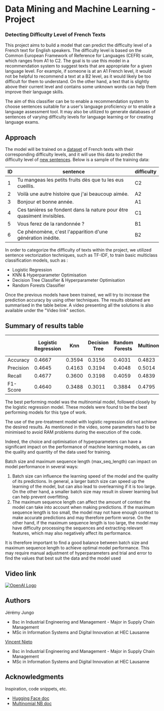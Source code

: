 # Data Mining and Machine Learning - Project
### Detecting Difficulty Level of French Texts
This project aims to build a model that can predict the difficulty level of a French text for English speakers. The difficulty level is based on the Common European Framework of Reference for Languages (CEFR) scale, which ranges from A1 to C2. The goal is to use this model in a recommendation system to suggest texts that are appropriate for a given language level. For example, if someone is at an A1 French level, it would not be helpful to recommend a text at a B2 level, as it would likely be too difficult for them to understand. On the other hand, a text that is slightly above their current level and contains some unknown words can help them improve their language skills. 

The aim of this classifier can be to enable a recommendation system to choose sentences suitable for a user's language proficiency or to enable a language assessment tool. It may also be utilized to generate databases of sentences of varying difficulty levels for language learning or for creating language exams.

## Approach
The model will be trained on a [dataset](https://github.com/jeremUNIL/DMML2022_Blancpain/blob/main/data/training_data.csv) of French texts with their corresponding difficulty levels, and it will use this data to predict the difficulty level of [new sentences](https://github.com/jeremUNIL/DMML2022_Blancpain/blob/main/data/unlabelled_test_data.csv). Below is a sample of the training data: 


| ID | sentence | difficulty |
| --- | --- | --- |
| 1 | Tu mangeas les petits fruits dès que tu les eus cueillis. | C2 |
| 2 | Voilà une autre histoire que j'ai beaucoup aimée. | A2 |
| 3 | Bonjour et bonne année. | A1 |
| 4 | Ces tanières se fondent dans la nature pour être quasiment invisibles. | C1 |
| 5 | Vous ferez de la randonnée ? | B1 |
| 6 | Ce phénomène, c'est l'apparition d'une génération inédite. | B2 |


In order to categorize the difficulty of texts within the project, we utilized sentence vectorization techniques, such as TF-IDF, to train basic multiclass classification models, such as :
* Logistic Regression 
* KNN & Hyperparameter Optimisation 
* Decision Tree Classifier & Hyperparameter Optimisation 
* Random Forests Classifier 

Once the previous models have been trained, we will try to increase the prediction accuracy by using other techniques. The results obtained are summarised in the table below. A video presenting all the solutions is also available under the "Video link" section.
 

## Summary of results table

|| Logistic Regression | Knn | Decision Tree | Random Forests | Multinomial | FlauBERT & Log. reg. |
| --- | --- | --- | --- | --- | --- | --- |
| Accuracy | 0.4667| 0.3594 | 0.3156 | 0.4031 | 0.4823 | 0.4292 |
| Precision | 0.4645 | 0.4163 | 0.3194 | 0.4048 | 0.5014 | 0.4338 |
| Recall | 0.4677 | 0.3600 | 0.3198 | 0.4059 | 0.4839 | 0.4273 |
| F1-Score | 0.4640 | 0.3488 | 0.3011 | 0.3884 | 0.4795 | 0.4317 |

The best performing model was the multinomial model, followed closely by the logistic regression model. These models were found to be the best performing models for this type of work.

The use of the pre-treatment model with logistic regression did not achieve the desired results. As mentioned in the video, some parameters had to be minimised to avoid RAM problems during the execution of the code.

Indeed, the choice and optimisation of hyperparameters can have a significant impact on the performance of machine learning models, as can the quality and quantity of the data used for training.

Batch size and maximum sequence length (max_seq_length) can impact on model performance in several ways:
1.	Batch size can influence the learning speed of the model and the quality of its predictions. In general, a larger batch size can speed up the learning of the model, but can also lead to overlearning if it is too large. On the other hand, a smaller batch size may result in slower learning but can help prevent overfitting.
2.	The maximum sequence length can affect the amount of context the model can take into account when making predictions. If the maximum sequence length is too small, the model may not have enough context to make accurate predictions and may therefore perform worse. On the other hand, if the maximum sequence length is too large, the model may have difficulty processing the sequences and extracting relevant features, which may also negatively affect its performance.

It is therefore important to find a good balance between batch size and maximum sequence length to achieve optimal model performance. This may require manual adjustment of hyperparameters and trial and error to find the values that best suit the data and the model used


## Video link



[![OpenAI Logo](https://user-images.githubusercontent.com/114933881/208678981-31945b49-81c4-4d0b-9041-d658687ab0ce.png)](https://www.youtube.com/watch?v=PTvTLvkiAbI)



## Authors
Jérémy Jungo  
* Bsc in Industrial Engineering and Management - Major in Supply Chain Management  
* MSc in Information Systems and Digital Innovation at HEC Lausanne  

[Vincent Nieto](https://www.linkedin.com/in/vincent-nieto-4bb207214/)  
* Bsc in Industrial Engineering and Management - Major in Supply Chain Management
* MSc in Information Systems and Digital Innovation at HEC Lausanne







## Acknowledgments

Inspiration, code snippets, etc.
* [Hugging Face doc](https://huggingface.co/models?sort=downloads&search=flaubert)
* [Multinomial NB doc](https://scikit-learn.org/stable/modules/generated/sklearn.naive_bayes.MultinomialNB.html)
